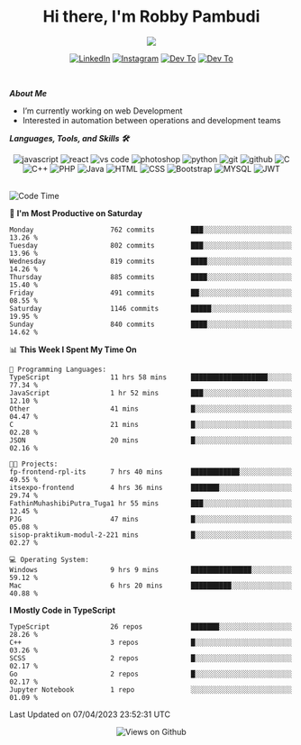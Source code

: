 <div align="center">
   <h1>Hi there, I'm Robby Pambudi </h1>

<img src="https://pronoun.cyou/x/y?subject=He&object=Him&height=20"> 
</div>

<p align='center'>
   <a href="https://www.linkedin.com/in/robbypambudi" target="_blank"><img src="https://img.shields.io/badge/LinkedIn-0077B5?style=for-the-badge&logo=linkedin&logoColor=white" alt="LinkedIn"></a>
   <a href="https://www.instagram.com/robbypambudi" target="_blank"><img src="https://img.shields.io/badge/Instagram-E4405F?style=for-the-badge&logo=instagram&logoColor=white" alt="Instagram"></a>
   <a href="https://dev.to/robbypambudi" target="_blank"><img src="https://img.shields.io/badge/dev.to-0A0A0A?style=for-the-badge&logo=dev.to&logoColor=white" alt="Dev To"></a>
   <a href="https://www.facebook.com/robbyulungpambudi" target="_blank"><img src="https://img.shields.io/badge/Facebook-1877F2?style=for-the-badge&logo=facebook&logoColor=white" alt="Dev To"></a>

</p> <p>
<br>
   
***About Me***
   
- I’m currently working on web Development
- Interested in automation between operations and development teams
 
   
***Languages, Tools, and Skills 🛠***

   <div align="center">
   <img src="https://img.shields.io/badge/JavaScript-F7DF1E?style=for-the-badge&logo=javascript&logoColor=black" alt="javascript" />
      <img src="https://img.shields.io/badge/React-61DAFB?style=for-the-badge&logo=react&logoColor=black" alt="react" />
      <img src="https://img.shields.io/badge/vs%20code-007ACC?style=for-the-badge&logo=visual%20studio%20code&logoColor=white" alt="vs code" />
      <img src="https://img.shields.io/badge/adobe%20photoshop-31A8FF?style=for-the-badge&logo=adobe%20photoshop&logoColor=white" alt="photoshop" />
      <img src="https://img.shields.io/badge/python-3776AB?style=for-the-badge&logo=python&logoColor=white" alt="python" />
      <img src="https://img.shields.io/badge/Git-F05032?style=for-the-badge&logo=git&logoColor=white" alt="git" />
      <img src="https://img.shields.io/badge/GitHub-100000?style=for-the-badge&logo=github&logoColor=white" alt="github" />
      <img src="https://img.shields.io/badge/c-%2300599C.svg?style=for-the-badge&logo=c&logoColor=white" alt="C" />
      <img src="https://img.shields.io/badge/c++-%2300599C.svg?style=for-the-badge&logo=c%2B%2B&logoColor=white" alt="C++" />   
      <img src="https://img.shields.io/badge/PHP-777BB4?style=for-the-badge&logo=php&logoColor=white" alt="PHP" />
      <img src="https://img.shields.io/badge/Java-ED8B00?style=for-the-badge&logo=java&logoColor=white" alt="Java"/>
      <img src="https://img.shields.io/badge/HTML5-E34F26?style=for-the-badge&logo=html5&logoColor=white" alt="HTML" />
      <img src="https://img.shields.io/badge/CSS-239120?&style=for-the-badge&logo=css3&logoColor=white" alt ="CSS" />
      <img src="https://img.shields.io/badge/Bootstrap-563D7C?style=for-the-badge&logo=bootstrap&logoColor=white" alt="Bootstrap" />
      <img src="https://img.shields.io/badge/MySQL-00000F?style=for-the-badge&logo=mysql&logoColor=white" alt="MYSQL" />
      <img src="https://img.shields.io/badge/json%20web%20tokens-323330?style=for-the-badge&logo=json-web-tokens&logoColor=pink" alt="JWT" />
      
   </div><br>
   
<!--START_SECTION:waka-->
![Code Time](http://img.shields.io/badge/Code%20Time-614%20hrs%2035%20mins-blue)

📅 **I'm Most Productive on Saturday** 

```text
Monday                   762 commits         ███░░░░░░░░░░░░░░░░░░░░░░   13.26 % 
Tuesday                  802 commits         ███░░░░░░░░░░░░░░░░░░░░░░   13.96 % 
Wednesday                819 commits         ████░░░░░░░░░░░░░░░░░░░░░   14.26 % 
Thursday                 885 commits         ████░░░░░░░░░░░░░░░░░░░░░   15.40 % 
Friday                   491 commits         ██░░░░░░░░░░░░░░░░░░░░░░░   08.55 % 
Saturday                 1146 commits        █████░░░░░░░░░░░░░░░░░░░░   19.95 % 
Sunday                   840 commits         ████░░░░░░░░░░░░░░░░░░░░░   14.62 % 
```


📊 **This Week I Spent My Time On** 

```text
💬 Programming Languages: 
TypeScript               11 hrs 58 mins      ███████████████████░░░░░░   77.34 % 
JavaScript               1 hr 52 mins        ███░░░░░░░░░░░░░░░░░░░░░░   12.10 % 
Other                    41 mins             █░░░░░░░░░░░░░░░░░░░░░░░░   04.47 % 
C                        21 mins             █░░░░░░░░░░░░░░░░░░░░░░░░   02.28 % 
JSON                     20 mins             █░░░░░░░░░░░░░░░░░░░░░░░░   02.16 % 

🐱‍💻 Projects: 
fp-frontend-rpl-its      7 hrs 40 mins       ████████████░░░░░░░░░░░░░   49.55 % 
itsexpo-frontend         4 hrs 36 mins       ███████░░░░░░░░░░░░░░░░░░   29.74 % 
FathinMuhashibiPutra_Tuga1 hr 55 mins        ███░░░░░░░░░░░░░░░░░░░░░░   12.45 % 
PJG                      47 mins             █░░░░░░░░░░░░░░░░░░░░░░░░   05.08 % 
sisop-praktikum-modul-2-221 mins             █░░░░░░░░░░░░░░░░░░░░░░░░   02.27 % 

💻 Operating System: 
Windows                  9 hrs 9 mins        ███████████████░░░░░░░░░░   59.12 % 
Mac                      6 hrs 20 mins       ██████████░░░░░░░░░░░░░░░   40.88 % 
```

**I Mostly Code in TypeScript** 

```text
TypeScript               26 repos            ███████░░░░░░░░░░░░░░░░░░   28.26 % 
C++                      3 repos             █░░░░░░░░░░░░░░░░░░░░░░░░   03.26 % 
SCSS                     2 repos             █░░░░░░░░░░░░░░░░░░░░░░░░   02.17 % 
Go                       2 repos             █░░░░░░░░░░░░░░░░░░░░░░░░   02.17 % 
Jupyter Notebook         1 repo              ░░░░░░░░░░░░░░░░░░░░░░░░░   01.09 % 
```




 Last Updated on 07/04/2023 23:52:31 UTC
<!--END_SECTION:waka-->

<div align="center">
<img src="https://komarev.com/ghpvc/?username=robbypambudi&color=green" alt="Views on Github" />
</div>

